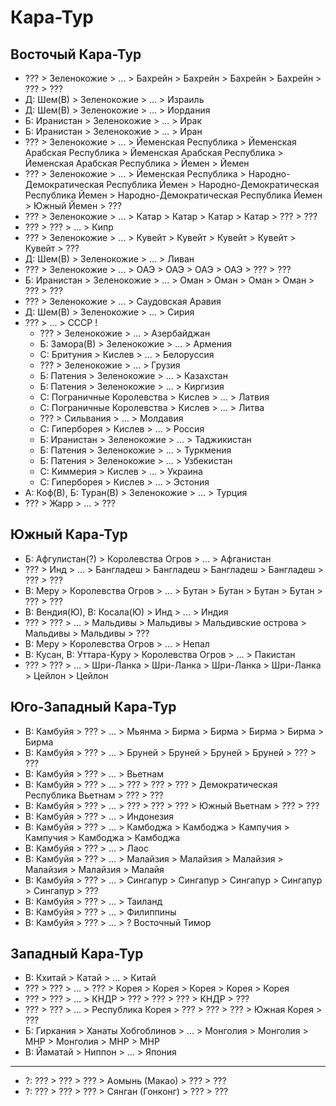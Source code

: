# Кара-Тур

## Восточый Кара-Тур

*   ???                 >   Зеленокожие >   ... >   Бахрейн     >   Бахрейн         >   Бахрейн         >   Бахрейн         >   ???             >   ???
*   Д: Шем(В)           >   Зеленокожие >   ... >   Израиль
*   Д: Шем(В)           >   Зеленокожие >   ... >   Иордания
*   Б: Иранистан        >   Зеленокожие >   ... >   Ирак
*   Б: Иранистан        >   Зеленокожие >   ... >   Иран
*   ???                 >   Зеленокожие >   ... >   Йеменская Республика   >   Йеменская Арабская Республика            >   Йеменская Арабская Республика            >   Йеменская Арабская Республика              >   Йемен       >   Йемен
*   ???                 >   Зеленокожие >   ... >   Йеменская Республика   >   Народно-Демократическая Республика Йемен >   Народно-Демократическая Республика Йемен >   Народно-Демократическая Республика Йемен   >   Южный Йемен >   ???
*   ???                 >   Зеленокожие >   ... >   Катар       >   Катар           >   Катар           >   Катар           >   ???             >   ???
*   ???                 >   ???         >   ... >   Кипр
*   ???                 >   Зеленокожие >   ... >   Кувейт      >   Кувейт          >   Кувейт          >   Кувейт          >   Кувейт          >   ???
*   Д:  Шем(В)          >   Зеленокожие >   ... >   Ливан
*   ???                 >   Зеленокожие >   ... >   ОАЭ         >   ОАЭ             >   ОАЭ             >   ОАЭ             >   ???             >   ???
*   Б: Иранистан        >   Зеленокожие >   ... >   Оман        >   Оман            >   Оман            >   Оман            >   ???             >   ???
*   ???                 >   Зеленокожие >   ... >   Саудовская Аравия
*   Д:  Шем(В)          >   Зеленокожие >   ... >   Сирия
*   ???                 >   ... >   СССР        !
    *   ???                         >   Зеленокожие >   ... >   Азербайджан
    *   Б: Замора(В)                >   Зеленокожие >   ... >   Армения
    *   С: Бритуния                 >   Кислев      >   ... >   Белоруссия
    *   ???                         >   Зеленокожие >   ... >   Грузия
    *   Б: Патения                  >   Зеленокожие >   ... >   Казахстан
    *   Б: Патения                  >   Зеленокожие >   ... >   Киргизия
    *   С: Пограничные Королевства  >   Кислев      >   ... >   Латвия
    *   С: Пограничные Королевства  >   Кислев      >   ... >   Литва
    *   ???                         >   Сильвания   >   ... >   Молдавия
    *   С: Гиперборея               >   Кислев      >   ... >   Россия
    *   Б: Иранистан                >   Зеленокожие >   ... >   Таджикистан
    *   Б: Патения                  >   Зеленокожие >   ... >   Туркмения
    *   Б: Патения                  >   Зеленокожие >   ... >   Узбекистан
    *   С: Киммерия                 >   Кислев      >   ... >   Украина
    *   С: Гиперборея               >   Кислев      >   ... >   Эстония
*   А:  Коф(В), Б:  Туран(В)    >   Зеленокожие >   ... >   Турция
*   ???                 >   Жарр        >   ... >   ???
## Южный Кара-Тур

*   Б:  Афгулистан(?)   >   Королевства Огров   >   ... >   Афганистан
*   ???                 >   Инд                 >   ... >   Бангладеш   >   Бангладеш       >   Бангладеш       >   Бангладеш       >   ???             >   ???
*   В: Меру             >   Королевства Огров   >   ... >   Бутан       >   Бутан           >   Бутан           >   Бутан           >   ???             >   ???
*   В: Вендия(Ю), В: Косала(Ю)  >   Инд         >   ... >   Индия
*   ???                 >   ???                 >   ... >   Мальдивы    >   Мальдивы        >   Мальдивские острова >   Мальдивы    >   Мальдивы        >   ???
*   В: Меру             >   Королевства Огров   >   ... >   Непал
*   В: Кусан, В: Уттара-Куру    >   Королевства Огров   >   ... >   Пакистан
*   ???                 >   ???                 >   ... >   Шри-Ланка   >   Шри-Ланка       >   Шри-Ланка       >   Шри-Ланка       >   Цейлон          >   Цейлон

## Юго-Западный Кара-Тур

*   В: Камбуйя  >   ??? >   ... >   Мьянма      >   Бирма           >   Бирма           >   Бирма           >   Бирма           >   Бирма
*   В: Камбуйя  >   ??? >   ... >   Бруней      >   Бруней          >   Бруней          >   Бруней          >   ???             >   ???
*   В: Камбуйя  >   ??? >   ... >   Вьетнам
*   В: Камбуйя  >   ??? >   ... >   ???         >   ???             >   ???             >   Демократическая Республика Вьетнам  >   ??? >   ???
*   В: Камбуйя  >   ??? >   ... >   ???         >   ???             >   ???             >   Южный Вьетнам   >   ???             >   ???
*   В: Камбуйя  >   ??? >   ... >   Индонезия
*   В: Камбуйя  >   ??? >   ... >   Камбоджа    >   Камбоджа        >   Кампучия        >   Кампучия        >   Камбоджа        >   Камбоджа
*   В: Камбуйя  >   ??? >   ... >   Лаос
*   В: Камбуйя  >   ??? >   ... >   Малайзия    >   Малайзия        >   Малайзия        >   Малайзия        >   Малайзия        >   Малайя
*   В: Камбуйя  >   ??? >   ... >   Сингапур    >   Сингапур        >   Сингапур        >   Сингапур        >   Сингапур        >   ???
*   В: Камбуйя  >   ??? >   ... >   Таиланд
*   В: Камбуйя  >   ??? >   ... >   Филиппины
*   В: Камбуйя  >   ??? >   ... >   ?   Восточный Тимор

## Западный Кара-Тур

*   В: Кхитай   >   Катай               >   ... >   Китай
*   ???         >   ???                 >   ... >   ???         >   Корея           >   Корея           >   Корея           >   Корея           >   Корея
*   ???         >   ???                 >   ... >   КНДР        >   ???             >   ???             >   ???             >   КНДР            >   ???
*   ???         >   ???                 >   ... >   Республика Корея    >   ???     >   ???             >   ???             >   Южная Корея     >   ???
*   Б: Гиркания >   Ханаты Хобгоблинов  >   ... >   Монголия    >   Монголия        >   МНР             >   Монголия        >   МНР             >   МНР
*   В: Йаматай  >   Ниппон              >   ... >   Япония

----

*   ?:  ???         >   ???             >   ???             >   Аомынь (Макао)  >   ???             >   ???
*   ?:  ???         >   ???             >   ???             >   Сянган (Гонконг)    >   ???         >   ???
